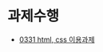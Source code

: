 # 과제수행
- [0331 html, css 이용과제](https://github.com/Hoonyyyy/ACADEMY/edit/main/3%EC%9B%94%205%EC%A3%BC%EC%B0%A8/3%EC%9B%94%2031%EC%9D%BC.MD#%ED%95%99%EC%9B%90%EA%B3%BC%EC%A0%9C)
